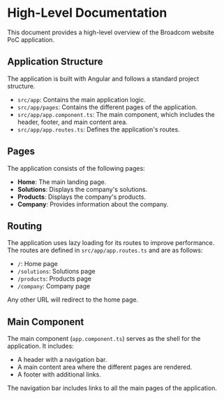 # High-Level Documentation

This document provides a high-level overview of the Broadcom website PoC application.

## Application Structure

The application is built with Angular and follows a standard project structure.

-   `src/app`: Contains the main application logic.
-   `src/app/pages`: Contains the different pages of the application.
-   `src/app/app.component.ts`: The main component, which includes the header, footer, and main content area.
-   `src/app/app.routes.ts`: Defines the application's routes.

## Pages

The application consists of the following pages:

-   **Home**: The main landing page.
-   **Solutions**: Displays the company's solutions.
-   **Products**: Displays the company's products.
-   **Company**: Provides information about the company.

## Routing

The application uses lazy loading for its routes to improve performance. The routes are defined in `src/app/app.routes.ts` and are as follows:

-   `/`: Home page
-   `/solutions`: Solutions page
-   `/products`: Products page
-   `/company`: Company page

Any other URL will redirect to the home page.

## Main Component

The main component (`app.component.ts`) serves as the shell for the application. It includes:

-   A header with a navigation bar.
-   A main content area where the different pages are rendered.
-   A footer with additional links.

The navigation bar includes links to all the main pages of the application. 